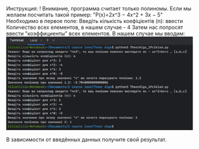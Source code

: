 Инструкция:
! Внимание, программа считает только полиномы.
Если мы желаем посчитать такой пример: "P(x)=2x^3 − 4x^2 + 3x − 5" 
Необходимо в первое поле: Введіть кількість коефіцієнтів (n): ввести Количество всех елементов, в нашем случае - 4
Затем нас попросят ввести "коэффициенты" всех елементов. В нашем случае мы вводим:
![Пример ввода](img.png)

В зависимости от введённых данных получите свой результат.

